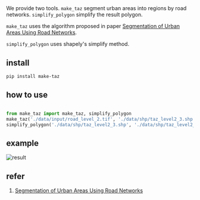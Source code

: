 

## 

We provide two tools. `make_taz` segment urban areas into regions by road networks.
`simplify_polygon` simplify the result polygon.

`make_taz` uses the algorithm proposed in paper [Segmentation of Urban Areas Using Road Networks](https://www.microsoft.com/en-us/research/publication/segmentation-of-urban-areas-using-road-networks/).

`simplify_polygon` uses shapely's simplify method.

## install

```
pip install make-taz

```

## how to use

```python

from make_taz import make_taz, simplify_polygon
make_taz('./data/input/road_level_2.tif', './data/shp/taz_level2_3.shp')
simplify_polygon('./data/shp/taz_level2_3.shp', './data/shp/taz_level2_sim.shp', 30)

```

## example

![result]()


## refer

1. [Segmentation of Urban Areas Using Road Networks](https://www.microsoft.com/en-us/research/publication/segmentation-of-urban-areas-using-road-networks/)

